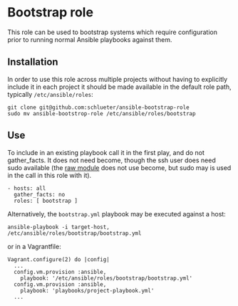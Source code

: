 # Bootstrap role

This role can be used to bootstrap systems which require configuration prior to running normal Ansible playbooks against them.

## Installation
In order to use this role across multiple projects without having to explicitly include it in each project it should be made available in the default role path, typically `/etc/ansible/roles`:

    git clone git@github.com:schlueter/ansible-bootstrap-role
    sudo mv ansible-bootstrop-role /etc/ansible/roles/bootstrap

## Use

To include in an existing playbook call it in the first play, and do not gather_facts. It does not need become, though the ssh user does need sudo available (the [raw module](http://docs.ansible.com/ansible/raw_module.html) does not use become, but sudo may is used in the call in this role with it).

    - hosts: all
      gather_facts: no
      roles: [ bootstrap ]

Alternatively, the `bootstrap.yml` playbook may be executed against a host:

    ansible-playbook -i target-host, /etc/ansible/roles/bootstrap/bootstrap.yml

or in a Vagrantfile:

    Vagrant.configure(2) do |config|
      ...
      config.vm.provision :ansible,
        playbook: '/etc/ansible/roles/bootstrap/bootstrap.yml'
      config.vm.provision :ansible,
        playbook: 'playbooks/project-playbook.yml'
      ...

